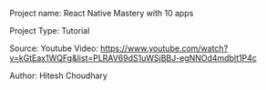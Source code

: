 Project name: React Native Mastery with 10 apps

Project Type: Tutorial

Source: Youtube Video: https://www.youtube.com/watch?v=kGtEax1WQFg&list=PLRAV69dS1uWSjBBJ-egNNOd4mdblt1P4c

Author: Hitesh Choudhary
